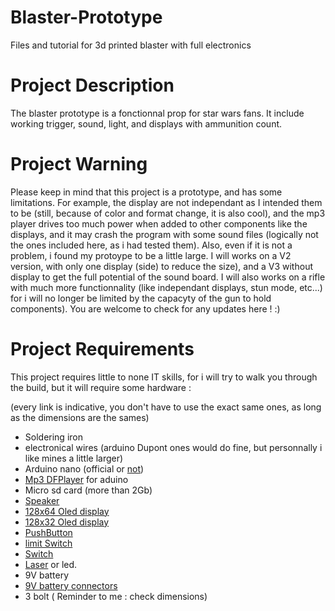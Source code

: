 # Blaster-Prototype
Files and tutorial for 3d printed blaster with full electronics

# Project Description
The blaster prototype is a fonctionnal prop for star wars fans. It include working trigger, sound, light, and displays with ammunition count.

# Project Warning 
Please keep in mind that this project is a prototype, and has some limitations. For example, the display are not independant as I intended them to be (still, because of color and format change, it is also cool), and the mp3 player drives too much power when added to other components like the displays, and it may crash the program with some sound files (logically not the ones included here, as i had tested them).
Also, even if it is not a problem, i found my protoype to be a little large.
I will works on a V2 version, with only one display (side) to reduce the size), and a V3 without display to get the full potential of the sound board.
I will also works on a rifle with much more functionnality (like independant displays, stun mode, etc...) for i will no longer be limited by the capacyty of the gun to hold components).
You are welcome to check for any updates here ! :) 

# Project Requirements
This project requires little to none IT skills, for i will try to walk you through the build, but it will require some hardware :

(every link is indicative, you don't have to use the exact same ones, as long as the dimensions are the sames)

- Soldering iron
- electronical wires (arduino Dupont ones would do fine, but personnally i like mines a little larger)
- Arduino nano (official or [not](https://www.amazon.fr/s?k=arduino+nano+elegoo&__mk_fr_FR=%C3%85M%C3%85%C5%BD%C3%95%C3%91&crid=21AOODUQ6L2EV&sprefix=arduino+nano+elegoo%2Caps%2C70&ref=nb_sb_noss_1))
- [Mp3 DFPlayer](https://www.amazon.fr/AZDelivery-DFPlayer-Arduino-compris-eBook/dp/B07Z5D1TX8/ref=sr_1_3_sspa?keywords=dfplayer+mini+mp3+arduino&qid=1680517477&sprefix=dfp%2Caps%2C74&sr=8-3-spons&sp_csd=d2lkZ2V0TmFtZT1zcF9hdGY&psc=1) for aduino 
- Micro sd card (more than 2Gb)
- [Speaker](https://fr.aliexpress.com/item/32921436094.html?isdl=y&aff_fsk=_9znYgV&src=Connexity&aff_platform=aff_feeds&aff_short_key=_9znYgV&pdp_npi=2%40dis%21EUR%211.87%211.64%21%21%21%21%21%40%2166133252193%21afff&dp=16805211846515582166112021000008005&cn=318473&cv=a5930b23d6663d1663e90cd684112080)
- [128x64 Oled display](https://www.amazon.fr/SSD1306-dAffichage-Auto-Lumineuse-Compatible-Raspberry/dp/B08FD643VZ/ref=sr_1_1_sspa?__mk_fr_FR=%C3%85M%C3%85%C5%BD%C3%95%C3%91&crid=2EQB1QYQNF7EY&keywords=oled+display+arduino&qid=1680517523&sprefix=oled+display+arduino%2Caps%2C65&sr=8-1-spons&sp_csd=d2lkZ2V0TmFtZT1zcF9hdGY&psc=1)
- [128x32 Oled display](https://www.amazon.fr/Pi%C3%A8ces-Module-dAffichage-SSD1306-Couleur/dp/B08CDN5PSJ/ref=sr_1_1?__mk_fr_FR=%C3%85M%C3%85%C5%BD%C3%95%C3%91&crid=U6U3LRYQYBV5&keywords=oled+display+arduino+0.91&qid=1680517611&sprefix=oled+display+arduino+0.91%2Caps%2C66&sr=8-1)
- [PushButton](https://www.amazon.fr/Ytian-Bouton-Momentan%C3%A9s-Poussoir-Interrupteur/dp/B07C845S2Q/ref=sr_1_22?__mk_fr_FR=%C3%85M%C3%85%C5%BD%C3%95%C3%91&crid=32O9IRXOQR8O5&keywords=bouton+poussoir+2a+2+broches&qid=1680521309&sprefix=bouton+poussir+2a+2broche%2Caps%2C75&sr=8-22)
- [limit Switch](https://www.amazon.fr/UKCOCO-interrupteur-commutateur-bouton-poussoir-momentan%C3%A9/dp/B07MDJZJG5/ref=sr_1_6?keywords=bouton+fin+de+course&qid=1680521338&sprefix=boton+fin+de+co%2Caps%2C73&sr=8-6)
- [Switch](https://www.amazon.fr/Youmile-interrupteurs-glissi%C3%A8re-verticaux-interrupteur/dp/B08SM2HHNR/ref=sr_1_12?__mk_fr_FR=%C3%85M%C3%85%C5%BD%C3%95%C3%91&crid=HISOVMCE42Q9&keywords=interrupteur%2Barduino&qid=1680521400&sprefix=inerrupteur%2Barduino%2Caps%2C72&sr=8-12&th=1)
- [Laser](https://www.amazon.fr/RUNCCI-YUN-Photor%C3%A9sistance-R%C3%A9sistance-D%C3%A9pendant-Lumi%C3%A8re/dp/B08N1F5YBG/ref=sr_1_2_sspa?adgrpid=1353499750845157&hvadid=84594162209376&hvbmt=be&hvdev=c&hvlocphy=126407&hvnetw=o&hvqmt=e&hvtargid=kwd-84594261404324%3Aloc-66&hydadcr=27708_2269046&keywords=arduino+laser&qid=1680522013&sr=8-2-spons&sp_csd=d2lkZ2V0TmFtZT1zcF9hdGY&psc=1) or led.
- 9V battery
- [9V battery connectors](https://www.amazon.fr/Connecteur-Coupleur-Branchement-Raccordement-Clips/dp/B00JW80Y8O/ref=asc_df_B00JW80Y8O?tag=bingshoppin0f-21&linkCode=df0&hvadid=80608002580871&hvnetw=o&hvqmt=e&hvbmt=be&hvdev=c&hvlocint=&hvlocphy=&hvtargid=pla-4584207577903478&psc=1)
- 3 bolt ( Reminder to me : check dimensions)
